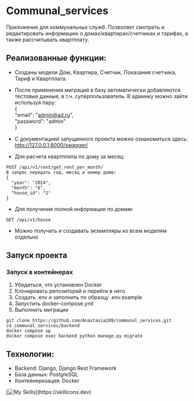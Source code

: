 # Communal_services
Приложение для коммунальных служб. Позволяет смотреть и редактировать информацию
о домах/квартирах/счетчиках и тарифах, а также рассчитывать квартплату.


## Реализованные функции:
- Созданы модели Дом, Квартира, Счетчик, Показания счетчика, Тариф и Квартплата.
- После применения миграций в базу автоматически добавляются тестовые данные, в т.ч. суперпользователь. В админку можно зайти используя пару:  
{  
  "email": "admin@ad.ru",  
  "password": "admin"  
}
- С документацией запущенного проекта можно ознакомиться здесь:  
http://127.0.0.1:8000/swagger/

-  Для расчета квартплаты по дому за месяц:
```
POST /api/v1/rent/get_rent_per_month/
В запрос передать год, месяц и номер дома:
{
  "year": "2024",
  "month": "6",
  "house_id": "2"
}
```

-  Для получения полной информации по домам:
```
GET /api/v1/house

```

- Можно получать и создавать экземпляры ко всем моделям отдельно



##  Запуск проекта

### Запуск в контейнерах

1. Убедиться, что установлен Docker
2. Клонировать репозиторий и перейти в него
3. Создать .env и заполнить по образцу .env.example
4. Запустить docker-compose.yml
5. Выполнить миграции
```
git clone https://github.com/Anastasia289/communal_services.git
cd communal_services/backend
docker compose up
docker compose exec backend python manage.py migrate

```

## Технологии:
- Backend: Django, Django Rest Framework
- База данных: PostgreSQL
- Контейнеризация: Docker

[![My Skills](https://skillicons.dev/icons?i=py,docker,postgres,django,)](https://skillicons.dev)

